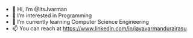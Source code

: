 - 👋 Hi, I’m @ItsJvarman
- 👀 I’m interested in Programming
- 🌱 I’m currently learning Computer Science Engineering
- 📫 You can reach at https://www.linkedin.com/in/jayavarmandurairasu

<!---
ItsJvarman/ItsJvarman is a ✨ special ✨ repository because its `README.md` (this file) appears on your GitHub profile.
You can click the Preview link to take a look at your changes.
--->
